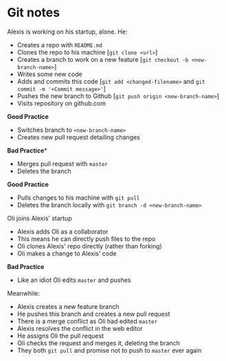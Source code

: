 # Git notes

Alexis is working on his startup, alone. He:
+ Creates a repo with `README.md`
+ Clones the repo to his machine [`git clone <url>`]
+ Creates a branch to work on a new feature [`git checkout -b <new-branch-name>`]
+ Writes some new code
+ Adds and commits this code [`git add <changed-filename>` and `git commit -m '<Commit message>'`]
+ Pushes the new branch to Github [`git push origin <new-branch-name>`]
+ Visits repository on github.com

**Good Practice**
+ Switches branch to `<new-branch-name>`
+ Creates new pull request detailing changes

**Bad Practice***
+ Merges pull request with `master`
+ Deletes the branch

**Good Practice**
+ Pulls changes to his machine with `git pull`
+ Deletes the branch locally with `git branch -d <new-branch-name>`

Oli joins Alexis' startup
+ Alexis adds Oli as a collaborator
+ This means he can directly push files to the repo
+ Oli clones Alexis' repo directly (rather than forking)
+ Oli makes a change to Alexis' code

**Bad Practice**
+ Like an idiot Oli edits `master` and pushes

Meanwhile:
+ Alexis creates a new feature branch
+ He pushes this branch and creates a new pull request
+ There is a merge conflict as Oli had edited `master`
+ Alexis resolves the conflict in the web editor
+ He assigns Oli the pull request
+ Oli checks the request and merges it, deleting the branch
+ They both `git pull` and promise not to push to `master` ever again
